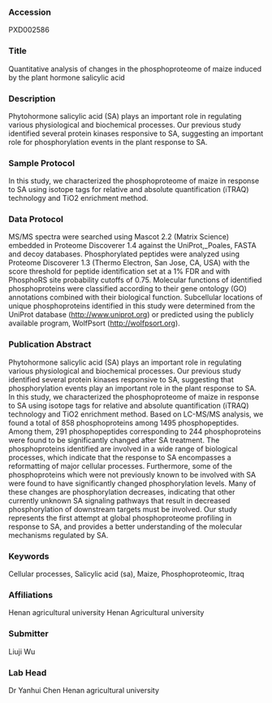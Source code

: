 ### Accession
PXD002586

### Title
Quantitative analysis of changes in the phosphoproteome of maize induced by the plant hormone salicylic acid

### Description
Phytohormone salicylic acid (SA) plays an important role in regulating various physiological and biochemical processes. Our previous study identified several protein kinases responsive to SA, suggesting an important role for phosphorylation events in the plant response to SA.

### Sample Protocol
In this study, we characterized the phosphoproteome of maize in response to SA using isotope tags for relative and absolute quantification (iTRAQ) technology and TiO2 enrichment method.

### Data Protocol
MS/MS spectra were searched using Mascot 2.2 (Matrix Science) embedded in Proteome Discoverer 1.4 against the UniProt,_Poales, FASTA and decoy databases.  Phosphorylated peptides were analyzed using Proteome Discoverer 1.3 (Thermo Electron, San Jose, CA, USA) with the score threshold for peptide identification set at a 1% FDR and with PhosphoRS site probability cutoffs of 0.75.  Molecular functions of identified phosphoproteins were classified according to their gene ontology (GO) annotations combined with their biological function.  Subcellular locations of unique phosphoproteins identified in this study were determined from the UniProt database (http://www.uniprot.org) or predicted using the publicly available program, WolfPsort (http://wolfpsort.org).

### Publication Abstract
Phytohormone salicylic acid (SA) plays an important role in regulating various physiological and biochemical processes. Our previous study identified several protein kinases responsive to SA, suggesting that phosphorylation events play an important role in the plant response to SA. In this study, we characterized the phosphoproteome of maize in response to SA using isotope tags for relative and absolute quantification (iTRAQ) technology and TiO2 enrichment method. Based on LC-MS/MS analysis, we found a total of 858 phosphoproteins among 1495 phosphopeptides. Among them, 291 phosphopeptides corresponding to 244 phosphoproteins were found to be significantly changed after SA treatment. The phosphoproteins identified are involved in a wide range of biological processes, which indicate that the response to SA encompasses a reformatting of major cellular processes. Furthermore, some of the phosphoproteins which were not previously known to be involved with SA were found to have significantly changed phosphorylation levels. Many of these changes are phosphorylation decreases, indicating that other currently unknown SA signaling pathways that result in decreased phosphorylation of downstream targets must be involved. Our study represents the first attempt at global phosphoproteome profiling in response to SA, and provides a better understanding of the molecular mechanisms regulated by SA.

### Keywords
Cellular processes, Salicylic acid (sa), Maize, Phosphoproteomic, Itraq

### Affiliations
Henan agricultural university
Henan Agricultural university

### Submitter
Liuji Wu

### Lab Head
Dr Yanhui Chen
Henan agricultural university


